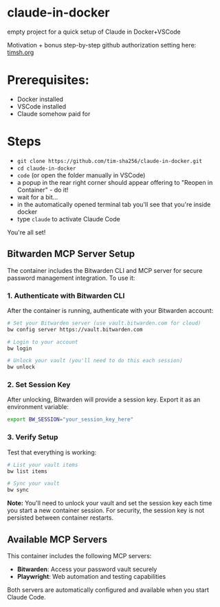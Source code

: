 # claude-in-docker

empty project for a quick setup of Claude in Docker+VSCode

Motivation + bonus step-by-step github authorization setting here: [timsh.org](https://timsh.org/claude-inside-docker/)

# Prerequisites:

- Docker installed
- VSCode installed
- Claude somehow paid for

# Steps

- `git clone https://github.com/tim-sha256/claude-in-docker.git`
- `cd claude-in-docker`
- `code` (or open the folder manually in VSCode)
- a popup in the rear right corner should appear offering to "Reopen in Container" - do it!
- wait for a bit...
- in the automatically opened terminal tab you'll see that you're inside docker
- type `claude` to activate Claude Code

You're all set!

## Bitwarden MCP Server Setup

The container includes the Bitwarden CLI and MCP server for secure password management integration. To use it:

### 1. Authenticate with Bitwarden CLI

After the container is running, authenticate with your Bitwarden account:

```bash
# Set your Bitwarden server (use vault.bitwarden.com for cloud)
bw config server https://vault.bitwarden.com

# Login to your account
bw login

# Unlock your vault (you'll need to do this each session)
bw unlock
```

### 2. Set Session Key

After unlocking, Bitwarden will provide a session key. Export it as an environment variable:

```bash
export BW_SESSION="your_session_key_here"
```

### 3. Verify Setup

Test that everything is working:

```bash
# List your vault items
bw list items

# Sync your vault
bw sync
```

**Note:** You'll need to unlock your vault and set the session key each time you start a new container session. For security, the session key is not persisted between container restarts.

## Available MCP Servers

This container includes the following MCP servers:

- **Bitwarden**: Access your password vault securely
- **Playwright**: Web automation and testing capabilities

Both servers are automatically configured and available when you start Claude Code.
